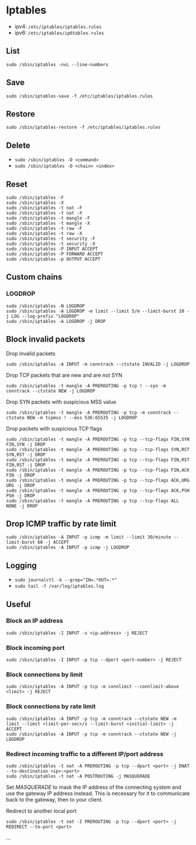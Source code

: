 # Iptables

- ipv4: `/etc/iptables/iptables.rules`
- ipv6: `/etc/iptables/ip6tables.rules`

## List

`sudo /sbin/iptables -nvL --line-numbers`

## Save

`sudo /sbin/iptables-save -f /etc/iptables/iptables.rules`

## Restore 

`sudo /sbin/iptables-restore -f /etc/iptables/iptables.rules`

## Delete

- `sudo /sbin/iptables -D <command>`
- `sudo /sbin/iptables -D <chain> <index>`

## Reset

```
sudo /sbin/iptables -F
sudo /sbin/iptables -X
sudo /sbin/iptables -t nat -F
sudo /sbin/iptables -t nat -X
sudo /sbin/iptables -t mangle -F
sudo /sbin/iptables -t mangle -X
sudo /sbin/iptables -t raw -F
sudo /sbin/iptables -t raw -X
sudo /sbin/iptables -t security -F
sudo /sbin/iptables -t security -X
sudo /sbin/iptables -P INPUT ACCEPT
sudo /sbin/iptables -P FORWARD ACCEPT
sudo /sbin/iptables -p OUTPUT ACCEPT
```

## Custom chains

### LOGDROP

```
sudo /sbin/iptables -N LOGDROP
sudo /sbin/iptables -A LOGDROP -m limit --limit 5/m --limit-burst 10 -j LOG --log-prefix "LOGDROP"
sudo /sbin/iptables -A LOGDROP -j DROP
```

## Block invalid packets

Drop invalid packets

`sudo /sbin/iptables -A INPUT -m conntrack --ctstate INVALID -j LOGDROP`

Drop TCP packets that are new and are not SYN

`sudo /sbin/iptables -t mangle -A PREROUTING -p tcp ! --syn -m conntrack --ctstate NEW -j LOGDROP`

Drop SYN packets with suspicious MSS value

`sudo /sbin/iptables -t mangle -A PREROUTING -p tcp -m conntrack --ctstate NEW -m tcpmss ! --mss 536:65535 -j LOGDROP`

Drop packets with suspicious TCP flags

```
sudo /sbin/iptables -t mangle -A PREROUTING -p tcp --tcp-flags FIN,SYN FIN,SYN -j DROP
sudo /sbin/iptables -t mangle -A PREROUTING -p tcp --tcp-flags SYN,RST SYN,RST -j DROP
sudo /sbin/iptables -t mangle -A PREROUTING -p tcp --tcp-flags FIN,RST FIN,RST -j DROP
sudo /sbin/iptables -t mangle -A PREROUTING -p tcp --tcp-flags FIN,ACK FIN -j DROP
sudo /sbin/iptables -t mangle -A PREROUTING -p tcp --tcp-flags ACK,URG URG -j DROP
sudo /sbin/iptables -t mangle -A PREROUTING -p tcp --tcp-flags ACK,PSH PSH -j DROP
sudo /sbin/iptables -t mangle -A PREROUTING -p tcp --tcp-flags ALL NONE -j DROP
```

## Drop ICMP traffic by rate limit

```
sudo /sbin/iptables -A INPUT -p icmp -m limit --limit 30/minute --limit-burst 60 -j ACCEPT
sudo /sbin/iptables -A INPUT -p icmp -j LOGDROP
```

## Logging

- `sudo journalctl -k --grep="IN=.*OUT=.*"`
- `sudo tail -f /var/log/iptables.log`

## Useful

### Block an IP address

`sudo /sbin/iptables -I INPUT -s <ip-address> -j REJECT`

### Block incoming port

`sudo /sbin/iptables -I INPUT -p tcp --dport <port-number> -j REJECT`

### Block connections by limit

`sudo /sbin/iptables -A INPUT -p tcp -m connlimit --connlimit-above <limit> -j REJECT`

### Block connections by rate limit

```
sudo /sbin/iptables -A INPUT -p tcp -m conntrack --ctstate NEW -m limit --limit <limit-per-sec>/s --limit-burst <initial-limit> -j ACCEPT 
sudo /sbin/iptables -A INPUT -p tcp -m conntrack --ctstate NEW -j LOGDROP
```

### Redirect incoming traffic to a different IP/port address

```
sudo /sbin/iptables -t nat -A PREROUTING -p tcp --dport <port> -j DNAT --to-destination <ip>:<port>
sudo /sbin/iptables -t nat -A POSTROUTING -j MASQUERADE
```

Set *MASQUERADE* to mask the IP address of the connecting system and use the gateway IP address instead. This is necessary for it to communicate back to the gateway, then to your client.

Redirect to another local port

`sudo /sbin/iptables -t nat -I PREROUTING -p tcp --dport <port> -j REDIRECT --to-port <port>`

...
